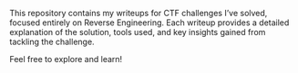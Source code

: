 This repository contains my writeups for CTF challenges I’ve solved, focused entirely on Reverse Engineering. Each writeup provides a detailed explanation of the solution, tools used, and key insights gained from tackling the challenge.

Feel free to explore and learn!
